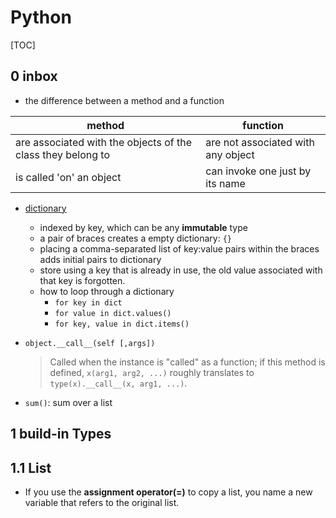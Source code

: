 # Python

[TOC]

## 0 inbox

- the difference between a method and a function

| method                                                      | function                           |
| ----------------------------------------------------------- | ---------------------------------- |
| are associated with the objects of the class they belong to | are not associated with any object |
| is called 'on' an object                                    | can invoke one just by its name    |

- [dictionary](https://docs.python.org/3.9/tutorial/datastructures.html#dictionaries)

  - indexed by key, which can be any **immutable** type
  - a pair of braces creates a empty dictionary: `{}`
  - placing a comma-separated list of key:value pairs within the braces adds initial pairs to dictionary 
  - store using a key that is already in use, the old value associated with that key is forgotten.
  - how to loop through a dictionary
    - `for key in dict`
    - `for value in dict.values()`
    - `for key, value in dict.items()`

- `object.__call__(self [,args])`

  > Called when the instance is "called" as a function; if this method is defined, `x(arg1, arg2, ...)` roughly translates to `type(x).__call__(x, arg1, ...)`.
  
- `sum()`: sum over a list

  

## 1 build-in Types

## 1.1 List

- If you use the **assignment operator(=)** to copy a list, you name a new variable that refers to the original list.
